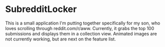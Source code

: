 # SubredditLocker

This is a small application I'm putting together specifically for my son, who loves scrolling through reddit.com/r/aww.  Currently, it grabs the top 100 submissions and displays them in a collection view.  Animated images are not currently working, but are next on the feature list.

